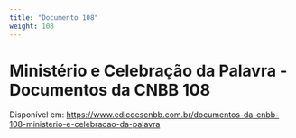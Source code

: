 ```yaml
---
title: "Documento 108"
weight: 108
---
```

# Ministério e Celebração da Palavra - Documentos da CNBB 108



Disponível em: https://www.edicoescnbb.com.br/documentos-da-cnbb-108-ministerio-e-celebracao-da-palavra
